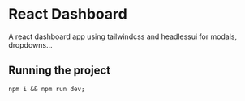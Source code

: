 # React Dashboard

A react dashboard app using tailwindcss and headlessui for modals, dropdowns...

## Running the project
```
npm i && npm run dev;
```
